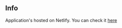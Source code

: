 ## Info

Application's hosted on Netlify. You can check it [here](https://bucolic-babka-b8e4a6.netlify.app/)

